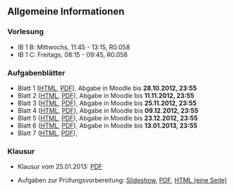 ## Allgemeine Informationen

### Vorlesung

-   IB 1 B: Mittwochs, 11:45 - 13:15, R0.058
-   IB 1 C: Freitags, 08:15 - 09:45, R0.058

### Aufgabenblätter

-   Blatt 1
    ([HTML](/docs/lectures/seiib/html/Blatt1.html),
    [PDF](/docs/lectures/seiib/pdf/Blatt1.pdf)),
    Abgabe in Moodle bis **28.10.2012, 23:55**
-   Blatt 2
    ([HTML](/docs/lectures/seiib/html/Blatt2.html),
    [PDF](/docs/lectures/seiib/pdf/Blatt2.pdf)),
    Abgabe in Moodle bis **11.11.2012, 23:55**
-   Blatt 3
    ([HTML](/docs/lectures/seiib/html/Blatt3.html),
    [PDF](/docs/lectures/seiib/pdf/Blatt3.pdf)),
    Abgabe in Moodle bis **25.11.2012, 23:55**
-   Blatt 4
    ([HTML](/docs/lectures/seiib/html/Blatt4.html),
    [PDF](/docs/lectures/seiib/pdf/Blatt4.pdf)),
    Abgabe in Moodle bis **09.12.2012, 23:55**
-   Blatt 5
    ([HTML](/docs/lectures/seiib/html/Blatt5.html),
    [PDF](/docs/lectures/seiib/pdf/Blatt5.pdf)),
    Abgabe in Moodle bis **23.12.2012, 23:55**
-   Blatt 6
    ([HTML](/docs/lectures/seiib/html/Blatt6.html),
    [PDF](/docs/lectures/seiib/pdf/Blatt6.pdf)),
    Abgabe in Moodle bis **13.01.2013, 23:55**
-   Blatt 7
    ([HTML](/docs/lectures/seiib/html/Blatt7.html),
    [PDF](/docs/lectures/seiib/pdf/Blatt7.pdf)),

### Klausur

-   Klausur vom 25.01.2013: [PDF](/docs/lectures/seiib/pdf/KlausurWS2012.pdf)

-   Aufgaben zur Prüfungsvorbereitung:
    [Slideshow](/docs/lectures/seiib/presentation/Aufgaben.html),
    [PDF](/docs/lectures/seiib/pdf/Aufgaben.pdf),
    [HTML (eine Seite)](/docs/lectures/seiib/html/Aufgaben.html)

